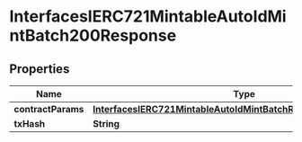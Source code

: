 

# InterfacesIERC721MintableAutoIdMintBatch200Response

## Properties

Name | Type | Description | Notes
------------ | ------------- | ------------- | -------------
**contractParams** | [**InterfacesIERC721MintableAutoIdMintBatchRequestContractParams**](InterfacesIERC721MintableAutoIdMintBatchRequestContractParams.md) |  | 
**txHash** | **String** |  | 




